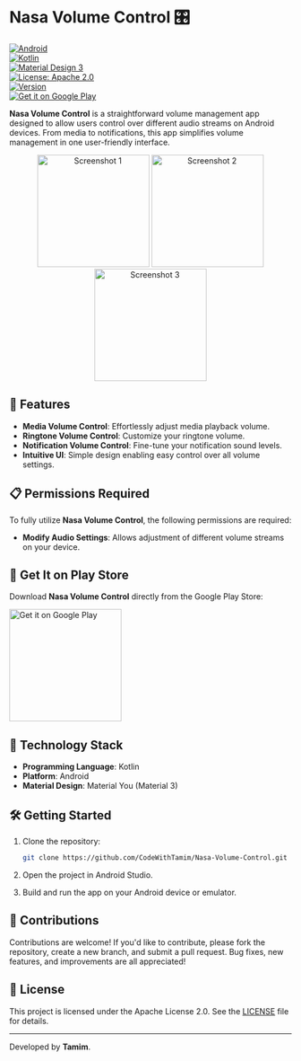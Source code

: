 
# Nasa Volume Control 🎛️

[![Android](https://img.shields.io/badge/Platform-Android-green?logo=android)](https://developer.android.com)  
[![Kotlin](https://img.shields.io/badge/Kotlin-1.5-blue?logo=kotlin)](https://kotlinlang.org)  
[![Material Design 3](https://img.shields.io/badge/Material%20Design-3-blue?logo=material-design)](https://material.io)  
[![License: Apache 2.0](https://img.shields.io/badge/License-Apache_2.0-green.svg)](LICENSE)  
[![Version](https://img.shields.io/badge/Version-1.0.0-blue)](https://github.com/CodeWithTamim/Nasa-Volume-Control)  
[![Get it on Google Play](https://img.shields.io/badge/Google%20Play-Download-green?logo=google-play)](https://play.google.com/store/apps/details?id=com.nasahacker.nasavolumecontrol&hl=en)

**Nasa Volume Control** is a straightforward volume management app designed to allow users control over different audio streams on Android devices. From media to notifications, this app simplifies volume management in one user-friendly interface.

<p align="center">
  <img src="https://play-lh.googleusercontent.com/ZsJWpkoFbmllrF8FmpX4GWpz5n100fPmIWpIhiM3rP0uMIEGWkKEUgvDturgy2JXqeAS=w1052-h592" alt="Screenshot 1" width="200"/>
  <img src="https://play-lh.googleusercontent.com/XvHdSI_hzO6QmYunsZW-fc2Zs2pSF9B94vo-1FUflERrXCTqkhBCoE9kMbeX2S3BTQ=w1052-h592" alt="Screenshot 2" width="200"/>
  <img src="https://play-lh.googleusercontent.com/RFNrSDEG0jH-ywuiAtprUnSM1vGJkA8sBl4mz03qXiJCAOmq67jMemcovu35IW2s574s=w1052-h592" alt="Screenshot 3" width="200"/>
</p>

## 🌟 Features

- **Media Volume Control**: Effortlessly adjust media playback volume.
- **Ringtone Volume Control**: Customize your ringtone volume.
- **Notification Volume Control**: Fine-tune your notification sound levels.
- **Intuitive UI**: Simple design enabling easy control over all volume settings.

## 📋 Permissions Required

To fully utilize **Nasa Volume Control**, the following permissions are required:

- **Modify Audio Settings**: Allows adjustment of different volume streams on your device.

## 📱 Get It on Play Store

Download **Nasa Volume Control** directly from the Google Play Store:

<p align="left">
  <a href="https://play.google.com/store/apps/details?id=com.nasahacker.nasavolumecontrol&hl=en" target="_blank">
    <img alt="Get it on Google Play" src="https://upload.wikimedia.org/wikipedia/commons/7/78/Google_Play_Store_badge_EN.svg" width="200"/>
  </a>
</p>

## 🚀 Technology Stack

- **Programming Language**: Kotlin
- **Platform**: Android
- **Material Design**: Material You (Material 3)

## 🛠️ Getting Started

1. Clone the repository:
   ```bash
   git clone https://github.com/CodeWithTamim/Nasa-Volume-Control.git
   ```

2. Open the project in Android Studio.

3. Build and run the app on your Android device or emulator.

## 🤝 Contributions

Contributions are welcome! If you'd like to contribute, please fork the repository, create a new branch, and submit a pull request. Bug fixes, new features, and improvements are all appreciated!

## 📝 License

This project is licensed under the Apache License 2.0. See the [LICENSE](LICENSE) file for details.

---

Developed by **Tamim**.
